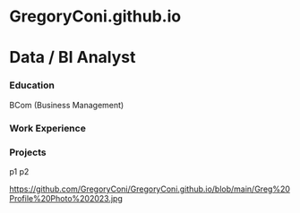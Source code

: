 # GregoryConi.github.io
# Data / BI Analyst
### Education
BCom (Business Management)
### Work Experience
### Projects
p1
p2

https://github.com/GregoryConi/GregoryConi.github.io/blob/main/Greg%20Profile%20Photo%202023.jpg
